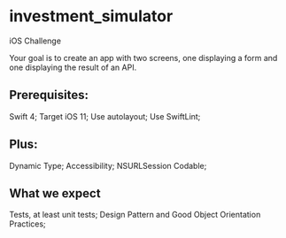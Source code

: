 # investment_simulator

iOS Challenge

Your goal is to create an app with two screens, one displaying a form and one displaying the result of an API.

## Prerequisites:
Swift 4;
Target iOS 11;
Use autolayout;
Use SwiftLint;

## Plus:
Dynamic Type;
Accessibility;
NSURLSession Codable;

## What we expect
Tests, at least unit tests;
Design Pattern and Good Object Orientation Practices;
